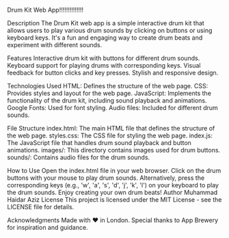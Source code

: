 Drum Kit Web App!!!!!!!!!!!!!!

Description
The Drum Kit web app is a simple interactive drum kit that allows users to play various drum sounds by clicking on buttons or using keyboard keys. It's a fun and engaging way to create drum beats and experiment with different sounds.

Features
Interactive drum kit with buttons for different drum sounds.
Keyboard support for playing drums with corresponding keys.
Visual feedback for button clicks and key presses.
Stylish and responsive design.

Technologies Used
HTML: Defines the structure of the web page.
CSS: Provides styles and layout for the web page.
JavaScript: Implements the functionality of the drum kit, including sound playback and animations.
Google Fonts: Used for font styling.
Audio files: Included for different drum sounds.

File Structure
index.html: The main HTML file that defines the structure of the web page.
styles.css: The CSS file for styling the web page.
index.js: The JavaScript file that handles drum sound playback and button animations.
images/: This directory contains images used for drum buttons.
sounds/: Contains audio files for the drum sounds.

How to Use
Open the index.html file in your web browser.
Click on the drum buttons with your mouse to play drum sounds.
Alternatively, press the corresponding keys (e.g., 'w', 'a', 's', 'd', 'j', 'k', 'l') on your keyboard to play the drum sounds.
Enjoy creating your own drum beats!
Author
Muhammad Haidar Aziz
License
This project is licensed under the MIT License - see the LICENSE file for details.

Acknowledgments
Made with ❤️ in London.
Special thanks to App Brewery for inspiration and guidance.
